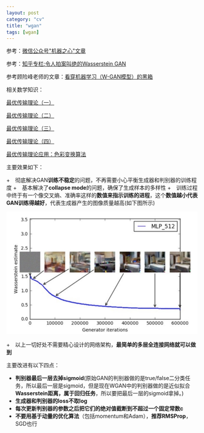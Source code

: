 ```yaml
---
layout: post
category: "cv"
title: "wgan"
tags: [wgan]
---
```


参考：[微信公众号"机器之心"文章](https://mp.weixin.qq.com/s?__biz=MzA3MzI4MjgzMw==&mid=2650722818&idx=3&sn=03cb67c8a8ee7f83a7448b518f4336ab&chksm=871b167cb06c9f6a018a99b79d8b2764b207be2b4d03f132151d99124edf2aff4c116a9dc98d&scene=0&pass_ticket=vjEpmxe2DG4P%2By4GjgdfVEMIt0g0SpbViafCaNrBt8viOsGkibUK9SIS47UfCM27#rd)

参考：[知乎专栏:令人拍案叫绝的Wasserstein GAN](https://zhuanlan.zhihu.com/p/25071913)

参考顾险峰老师的文章：[看穿机器学习（W-GAN模型）的黑箱](https://mp.weixin.qq.com/s?__biz=MzA3NTM4MzY1Mg==&mid=2650813024&idx=1&sn=31e326bd79ed24f5f47b35091385b9ab&chksm=8485c46bb3f24d7d36d1a93b48d9f4d0335262b1152de0bd0f2f1d09527e4acb2ae3d4730913&mpshare=1&scene=1&srcid=02121jrcKo3ax5gCkgeZ7aS6&pass_ticket=6F3WrFmalMgZ5Oj086HJDIpCgEgR3p0cvrPVa2BxK2A4pl0bhEU19uXGpI43TaYF#rd)

相关数学知识：

[最优传输理论（一）](https://mp.weixin.qq.com/s?__biz=MzA3NTM4MzY1Mg==&mid=401810859&idx=1&sn=085601ed23400b162363c724651b98cb&mpshare=1&scene=1&srcid=0212spaxFITf4n7M3jA1OV8L&pass_ticket=6F3WrFmalMgZ5Oj086HJDIpCgEgR3p0cvrPVa2BxK2A4pl0bhEU19uXGpI43TaYF#rd)

[最优传输理论（二）](https://mp.weixin.qq.com/s?__biz=MzA3NTM4MzY1Mg==&mid=401899637&idx=1&sn=ae6ddb620b9b2d0bc140dc10aaef0e39&mpshare=1&scene=1&srcid=0212pgfZXnZLASC3s00v6ALz&pass_ticket=6F3WrFmalMgZ5Oj086HJDIpCgEgR3p0cvrPVa2BxK2A4pl0bhEU19uXGpI43TaYF#rd)

[最优传输理论（三）](https://mp.weixin.qq.com/s?__biz=MzA3NTM4MzY1Mg==&mid=402015289&idx=1&sn=7c547abab1c6c33460795ebb1019d29a&mpshare=1&scene=1&srcid=0212GqLHCpF8c1uVyCjUdEht&pass_ticket=6F3WrFmalMgZ5Oj086HJDIpCgEgR3p0cvrPVa2BxK2A4pl0bhEU19uXGpI43TaYF#rd)

[最优传输理论（四）](https://mp.weixin.qq.com/s?__biz=MzA3NTM4MzY1Mg==&mid=402434159&idx=1&sn=cc0ece42454fcb464be8ecd03d97b56a&mpshare=1&scene=1&srcid=0212Cb7GHtEVM0VfqRq70P3B&pass_ticket=6F3WrFmalMgZ5Oj086HJDIpCgEgR3p0cvrPVa2BxK2A4pl0bhEU19uXGpI43TaYF#rd)

[最优传输理论应用：色彩变换算法](https://mp.weixin.qq.com/s?__biz=MzA3NTM4MzY1Mg==&mid=2650812934&idx=1&sn=1f1475529ee55c794c1dfab749700e3a&chksm=8485c40db3f24d1b89a4f2c985c54a50c4e7ce4b68b9aa60e39378e21e49881d7990caede42c&mpshare=1&scene=1&srcid=02128ANnHWrmdy8dJSOYPzwJ&pass_ticket=6F3WrFmalMgZ5Oj086HJDIpCgEgR3p0cvrPVa2BxK2A4pl0bhEU19uXGpI43TaYF#rd)




主要效果如下：

+　彻底解决GAN**训练不稳定**的问题，不再需要小心平衡生成器和判别器的训练程度
+　基本解决了**collapse mode**的问题，确保了生成样本的多样性 
+　训练过程中终于有一个像交叉熵、准确率这样的**数值来指示训练的进程**，这个**数值越小代表GAN训练得越好**，代表生成器产生的图像质量越高(如下图所示)

![](../assets/wgan-progress.jpg)

+　以上一切好处不需要精心设计的网络架构，**最简单的多层全连接网络就可以做到**



主要改进有以下四点：

+ **判别器最后一层去掉sigmoid**(原始GAN的判别器做的是true/false二分类任务，所以最后一层是sigmoid，但是现在WGAN中的判别器做的是近似拟合**Wasserstein距离，属于回归任务**，所以要把最后一层的sigmoid拿掉。)
+ **生成器和判别器的loss不取log**
+ **每次更新判别器的参数之后把它们的绝对值截断到不超过一个固定常数c**
+ **不要用基于动量的优化算法**（包括momentum和Adam），**推荐RMSProp**，SGD也行

